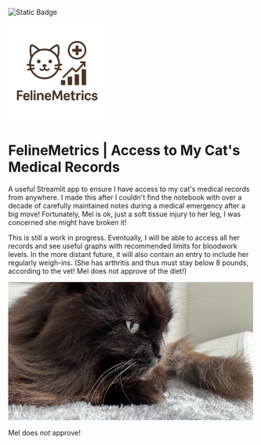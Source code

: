 ![Static Badge](https://img.shields.io/badge/web_app-link?style=flat&logo=streamlit&label=streamlit&link=https%3A%2F%2Ffelinemetrics.streamlit.app%2F)

<img src="./images/feline_metrics_logo.png" style="width:200px;"> 

# FelineMetrics | Access to My Cat's Medical Records

A useful Streamlit app to ensure I have access to my cat's medical records from anywhere.  I made this after I couldn't find the notebook with over a decade of carefully maintained notes during a medical emergency after a big move!  Fortunately, Mel is ok, just a soft tissue injury to her leg, I was concerned she might have broken it!

This is still a work in progress.  Eventually, I will be able to access all her records and see useful graphs with recommended limits for bloodwork levels.  In the more distant future, it will also contain an entry to include her regularly weigh-ins.  (She has arthritis and thus must stay below 8 pounds, according to the vet!  Mel does not approve of the diet!)

<img src="./images/Mel_pillow.jpeg" alt="Long-haired black cat in profile, one green eye visible with long whiskers" style="width:500px;">

Mel does _not_ approve!
